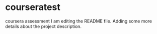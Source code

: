 # courseratest
coursera assessment
I am editing the README file. Adding some more details about the project description.

